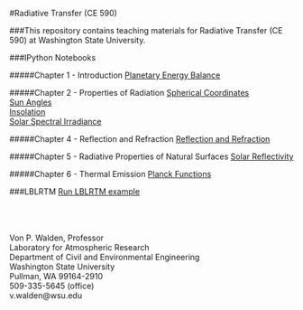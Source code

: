 #Radiative Transfer (CE 590)

###This repository contains teaching materials for Radiative Transfer (CE 590) at Washington State University.

###IPython Notebooks

#####Chapter 1 - Introduction
  [Planetary Energy Balance](http://nbviewer.ipython.org/github/vonw/CE590-Radiative-Transfer/blob/master/Planetary%20Energy%20Balance.ipynb)
  
#####Chapter 2 - Properties of Radiation
  [Spherical Coordinates](http://nbviewer.ipython.org/github/vonw/CE590-Radiative-Transfer/blob/master/Spherical%20Coordinates.ipynb)<br>
  [Sun Angles](http://nbviewer.ipython.org/github/vonw/CE590-Radiative-Transfer/blob/master/Sun%20Angles.ipynb)<br>
  [Insolation](http://nbviewer.ipython.org/github/vonw/CE590-Radiative-Transfer/blob/master/Insolation.ipynb)<br>
  [Solar Spectral Irradiance](http://nbviewer.ipython.org/github/vonw/CE590-Radiative-Transfer/blob/master/Solar%20Spectral%20Irradiance.ipynb)
  
#####Chapter 4 - Reflection and Refraction
  [Reflection and Refraction](http://nbviewer.ipython.org/github/vonw/CE590-Radiative-Transfer/blob/master/Reflection%20and%20Refraction.ipynb)
  
#####Chapter 5 - Radiative Properties of Natural Surfaces
  [Solar Reflectivity](http://nbviewer.ipython.org/github/vonw/CE590-Radiative-Transfer/blob/master/Solar%20Reflectivity.ipynb)

#####Chapter 6 - Thermal Emission
  [Planck Functions](http://nbviewer.ipython.org/github/vonw/CE590-Radiative-Transfer/blob/master/Planck%20Functions.ipynb)
  
###LBLRTM
  [Run LBLRTM example](http://nbviewer.ipython.org/github/vonw/CE590-Radiative-Transfer/blob/master/Run%20LBLRTM%20example.ipynb)


<p><br><br><br>
Von P. Walden, Professor<br>
Laboratory for Atmospheric Research<br>
Department of Civil and Environmental Engineering<br>
Washington State University<br>
Pullman, WA  99164-2910<br>
509-335-5645 (office)<br>
v.walden@wsu.edu</p>

